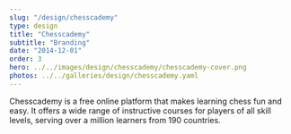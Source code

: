```yaml
---
slug: "/design/chesscademy"
type: design
title: "Chesscademy"
subtitle: "Branding"
date: "2014-12-01"
order: 3
hero: ../../images/design/chesscademy/chesscademy-cover.png
photos: ../../galleries/design/chesscademy.yaml
---
```


Chesscademy is a free online platform that makes learning chess fun and easy. It offers a wide range of instructive courses for players of all skill levels, serving over a million learners from 190 countries.